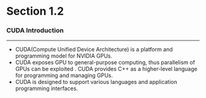 # Section 1.2
### CUDA Introduction
-------------
- CUDA(Compute Unified Device Architecture) is a platform and programming model for NVIDIA GPUs. 
- CUDA exposes GPU to general-purpose computing, thus parallelism of GPUs can be exploited . CUDA provides C++ as a higher-level language for programming and managing GPUs. 
- CUDA is designed to support various languages and application programming interfaces.
